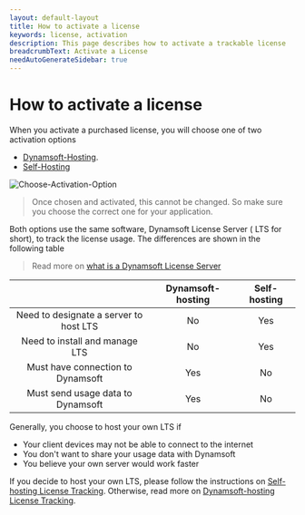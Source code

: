 ```yaml
---
layout: default-layout
title: How to activate a license
keywords: license, activation
description: This page describes how to activate a trackable license
breadcrumbText: Activate a License
needAutoGenerateSidebar: true
---
```


# How to activate a license

When you activate a purchased license, you will choose one of two activation options

* [Dynamsoft-Hosting]({{site.dshosting}}index.html).
* [Self-Hosting]({{site.selfhosting}}index.html)

![Choose-Activation-Option]({{site.assets}}imgs/activate-001.png)

> Once chosen and activated, this cannot be changed. So make sure you choose the correct one for your application.

Both options use the same software, Dynamsoft License Server ( LTS for short), to track the license usage. The differences are shown in the following table

> Read more on [what is a Dynamsoft License Server]({{site.about}}terms.html#dynamsoft-license-server)

|  | Dynamsoft-hosting| Self-hosting |
|:-:|:-:|:-:|
| Need to designate a server to host LTS | No | Yes |
| Need to install and manage LTS | No | Yes |
| Must have connection to Dynamsoft | Yes | No |
| Must send usage data to Dynamsoft | Yes | No |

Generally, you choose to host your own LTS if

* Your client devices may not be able to connect to the internet
* You don't want to share your usage data with Dynamsoft
* You believe your own server would work faster

If you decide to host your own LTS, please follow the instructions on [Self-hosting License Tracking]({{site.selfhosting}}index.html). Otherwise, read more on [Dynamsoft-hosting License Tracking]({{site.dshosting}}index.html).

